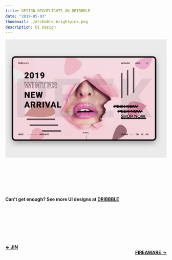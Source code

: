 ```yaml
---
title: DESIGN HIGHTLIGHTS ON DRIBBBLE
date: "2019-05-03"
thumbnail: ./dribbble-brightpink.png
description: UI Design
---
```


<div class="kg-card kg-image-card kg-width-full">

![dribbble](./dribbble-thumbnail.png)

</div>

<div class="kg-card kg-image-card kg-width-full">
  <img alt="" src="https://cdn.dribbble.com/users/2551235/screenshots/8094791/media/aca92eb9892f6accad153fd15332b3df.png" />
</div>

<div class="kg-card kg-image-card kg-width-full">
  <img alt="" src="https://cdn.dribbble.com/users/2551235/screenshots/8276207/media/4701ed80f515f9845184278feb73becf.png" />
</div>

<div class="kg-card kg-image-card kg-width-full">
  <img alt="" src="https://cdn.dribbble.com/users/2551235/screenshots/8271352/media/1756fcb12982ae78a23dbfd20f2f480a.png" />
</div>

<div class="kg-card kg-image-card kg-width-full">
  <img alt="" src="https://cdn.dribbble.com/users/2551235/screenshots/8510839/media/dc2175bca9b2954e60c75f925007d249.png" />
</div>

<div class="kg-card kg-image-card kg-width-full">
  <img alt="" src="https://cdn.dribbble.com/users/2551235/screenshots/7918951/media/7108e61af029166bd95847b7207b7a5c.png" />
</div>

<div>

#### Can't get enough? See more UI designs at [DRIBBBLE](https://dribbble.com/annieuxjourney)

</div>

<br/>
<br/>
<br/>

<br/><br/>

<div style="text-align-last:start;">
  <a href='/JIN'>
    <b>&#8592; JIN</b>
  </a>
</div>

<div style=text-align-last:end>
  
<a href='/fireaware'>
       <b>FIREAWARE</b> &#8594; 
      </a>
</div>
